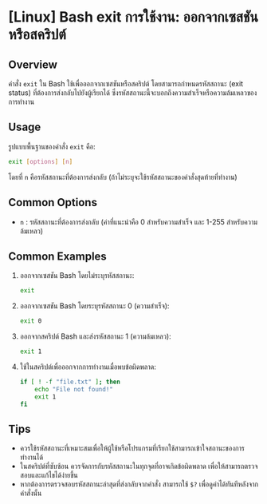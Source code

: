# [Linux] Bash exit การใช้งาน: ออกจากเซสชันหรือสคริปต์

## Overview
คำสั่ง `exit` ใน Bash ใช้เพื่อออกจากเซสชันหรือสคริปต์ โดยสามารถกำหนดรหัสสถานะ (exit status) ที่ต้องการส่งกลับไปยังผู้เรียกได้ ซึ่งรหัสสถานะนี้จะบอกถึงความสำเร็จหรือความล้มเหลวของการทำงาน

## Usage
รูปแบบพื้นฐานของคำสั่ง `exit` คือ:

```bash
exit [options] [n]
```

โดยที่ `n` คือรหัสสถานะที่ต้องการส่งกลับ (ถ้าไม่ระบุจะใช้รหัสสถานะของคำสั่งสุดท้ายที่ทำงาน)

## Common Options
- `n` : รหัสสถานะที่ต้องการส่งกลับ (ค่าที่แนะนำคือ 0 สำหรับความสำเร็จ และ 1-255 สำหรับความล้มเหลว)

## Common Examples
1. ออกจากเซสชัน Bash โดยไม่ระบุรหัสสถานะ:
   ```bash
   exit
   ```

2. ออกจากเซสชัน Bash โดยระบุรหัสสถานะ 0 (ความสำเร็จ):
   ```bash
   exit 0
   ```

3. ออกจากสคริปต์ Bash และส่งรหัสสถานะ 1 (ความล้มเหลว):
   ```bash
   exit 1
   ```

4. ใช้ในสคริปต์เพื่อออกจากการทำงานเมื่อพบข้อผิดพลาด:
   ```bash
   if [ ! -f "file.txt" ]; then
       echo "File not found!"
       exit 1
   fi
   ```

## Tips
- ควรใช้รหัสสถานะที่เหมาะสมเพื่อให้ผู้ใช้หรือโปรแกรมที่เรียกใช้สามารถเข้าใจสถานะของการทำงานได้
- ในสคริปต์ที่ซับซ้อน ควรจัดการกับรหัสสถานะในทุกจุดที่อาจเกิดข้อผิดพลาด เพื่อให้สามารถตรวจสอบและแก้ไขได้ง่ายขึ้น
- หากต้องการตรวจสอบรหัสสถานะล่าสุดที่ส่งกลับจากคำสั่ง สามารถใช้ `$?` เพื่อดูค่าได้ทันทีหลังจากคำสั่งนั้น